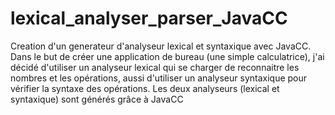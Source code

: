 # lexical_analyser_parser_JavaCC
Creation d'un generateur d'analyseur lexical et syntaxique avec JavaCC. Dans le but de créer une application de bureau 
(une simple calculatrice), j'ai décidé d'utiliser un analyseur lexical qui se charger de reconnaitre les nombres et les opérations, 
aussi d'utiliser un analyseur syntaxique pour vérifier la syntaxe des opérations. Les deux analyseurs (lexical et syntaxique) sont générés 
grâce à JavaCC
